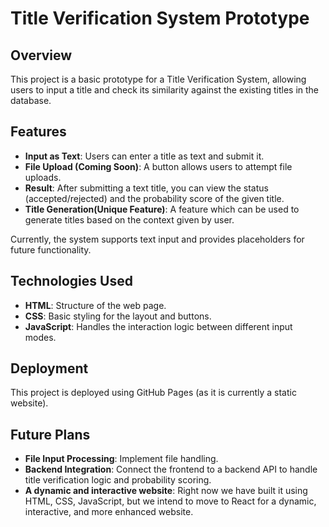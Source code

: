 # Title Verification System Prototype

## Overview

This project is a basic prototype for a Title Verification System, allowing users to input a title and check its similarity against the existing titles in the database.

## Features

- **Input as Text**: Users can enter a title as text and submit it.
- **File Upload (Coming Soon)**: A button allows users to attempt file uploads.
- **Result**: After submitting a text title, you can view the status (accepted/rejected) and the probability score of the given title.
- **Title Generation(Unique Feature)**: A feature which can be used to generate titles based on the context given by user.

Currently, the system supports text input and provides placeholders for future functionality.

## Technologies Used

- **HTML**: Structure of the web page.
- **CSS**: Basic styling for the layout and buttons.
- **JavaScript**: Handles the interaction logic between different input modes.

## Deployment

This project is deployed using GitHub Pages (as it is currently a static website).

## Future Plans

- **File Input Processing**: Implement file handling.
- **Backend Integration**: Connect the frontend to a backend API to handle title verification logic and probability scoring.
- **A dynamic and interactive website**: Right now we have built it using HTML, CSS, JavaScript, but we intend to move to React for a dynamic, interactive, and more enhanced website.
